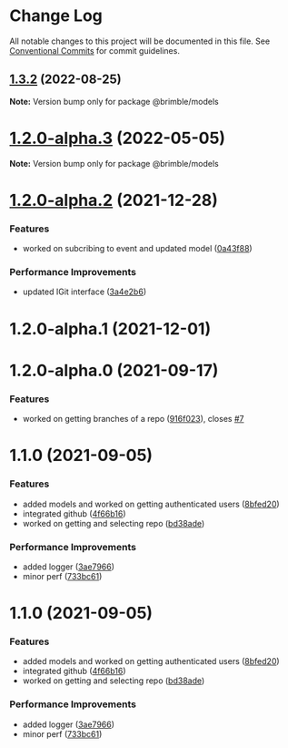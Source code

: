 # Change Log

All notable changes to this project will be documented in this file.
See [Conventional Commits](https://conventionalcommits.org) for commit guidelines.

## [1.3.2](https://github.com/brimblehq/brimble/compare/@brimble/models@1.3.1...@brimble/models@1.3.2) (2022-08-25)

**Note:** Version bump only for package @brimble/models

# [1.2.0-alpha.3](https://github.com/brimblehq/brimble/compare/@brimble/models@1.2.0-alpha.2...@brimble/models@1.2.0-alpha.3) (2022-05-05)

**Note:** Version bump only for package @brimble/models

# [1.2.0-alpha.2](https://github.com/brimblehq/brimble/compare/@brimble/models@1.2.0-alpha.1...@brimble/models@1.2.0-alpha.2) (2021-12-28)

### Features

- worked on subcribing to event and updated model ([0a43f88](https://github.com/brimblehq/brimble/commit/0a43f88a67923f2d96f0017b036cee1c151253db))

### Performance Improvements

- updated IGit interface ([3a4e2b6](https://github.com/brimblehq/brimble/commit/3a4e2b6f93e89a51dfe8ed40d9569dc1215fa1ff))

# 1.2.0-alpha.1 (2021-12-01)

# 1.2.0-alpha.0 (2021-09-17)

### Features

- worked on getting branches of a repo ([916f023](https://github.com/brimblehq/brimble/commit/916f0239e09ec3dd46cb52c61672b508ce52e6ff)), closes [#7](https://github.com/brimblehq/brimble/issues/7)

# 1.1.0 (2021-09-05)

### Features

- added models and worked on getting authenticated users ([8bfed20](https://github.com/brimblehq/brimble/commit/8bfed20803e3471dcfcab01398988a23ff0103a9))
- integrated github ([4f66b16](https://github.com/brimblehq/brimble/commit/4f66b165339382a303013bef7eda568e412e48d3))
- worked on getting and selecting repo ([bd38ade](https://github.com/brimblehq/brimble/commit/bd38ade7b2b8a374ae0293d840011d11ada99a5e))

### Performance Improvements

- added logger ([3ae7966](https://github.com/brimblehq/brimble/commit/3ae7966c27667323bfdb2f8bb7ceeb6cd7cc373e))
- minor perf ([733bc61](https://github.com/brimblehq/brimble/commit/733bc61b0cc3ef2b7f85e7dfbd00243657f0a933))

# 1.1.0 (2021-09-05)

### Features

- added models and worked on getting authenticated users ([8bfed20](https://github.com/brimblehq/brimble/commit/8bfed20803e3471dcfcab01398988a23ff0103a9))
- integrated github ([4f66b16](https://github.com/brimblehq/brimble/commit/4f66b165339382a303013bef7eda568e412e48d3))
- worked on getting and selecting repo ([bd38ade](https://github.com/brimblehq/brimble/commit/bd38ade7b2b8a374ae0293d840011d11ada99a5e))

### Performance Improvements

- added logger ([3ae7966](https://github.com/brimblehq/brimble/commit/3ae7966c27667323bfdb2f8bb7ceeb6cd7cc373e))
- minor perf ([733bc61](https://github.com/brimblehq/brimble/commit/733bc61b0cc3ef2b7f85e7dfbd00243657f0a933))
